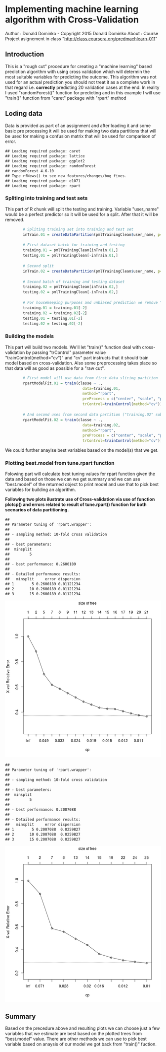 # Implementing machine learning algorithm with Cross-Validation
Author  : Donald Dominko - Copyright 2015 Donald Dominko
About   : Course Project asignement in class "http://class.coursera.org/predmachlearn-011"


## Introduction
This is a "rough cut" procedure for creating a "machine learning" based prediction algorithm with using cross validation which will determin the most suitable variables for predicting the outcome.
This algorithm was not used for an actual prediction you should not treat it as a complete work in that regard i.e. **correctly** predicting 20 validation cases at the end. In reality I used "randomForest()" function for predicting and in this example I will use "train()" function from "caret" package with "rpart" method

## Loding data

Data is provided as part of an assignment and after loading it and some basic pre processing it will be used for making two data partitions that will be used for making a confusion matrix that will be used for comparison of error.

```
## Loading required package: caret
## Loading required package: lattice
## Loading required package: ggplot2
## Loading required package: randomForest
## randomForest 4.6-10
## Type rfNews() to see new features/changes/bug fixes.
## Loading required package: e1071
## Loading required package: rpart
```


  
  
### Spliting into training and test sets
This part of R chunk will split the testing and training. Variable "user_name" would be a perfect predictor so it will be used for a split. After that it will be removed.

```r
        # Spliting training set into training and test set
        inTrain.01 = createDataPartition(pmlTrainingClean$user_name, p=0.60, list=FALSE)
        
        # First dataset batch for training and testing
        training.01 = pmlTrainingClean[inTrain.01,]
        testing.01 = pmlTrainingClean[-inTrain.01,]

        # Second split 
        inTrain.02 = createDataPartition(pmlTrainingClean$user_name, p=0.75, list=FALSE)

        # Second batch of training and testing dataset
        training.02 = pmlTrainingClean[inTrain.02,]
        testing.02 = pmlTrainingClean[-inTrain.02,]

        # For housekeeping purposes and unbiased prediction we remove "user_name" variable
        training.01 = training.01[-2] 
        training.02 = training.02[-2]
        testing.01 = testing.01[-2]
        testing.02 = testing.02[-2]
```

### Building the models
This part will build two models. We'll let "train()" function deal with cross-validation by passing "trControl" parameter value "trainControl(method="cv")" and "cv" part instructs that it should train model based on cross-validation.
Also some preprocessing takes place so that data will as good as possible for a "raw cut".

```r
        # First model will use data from first data slicing partition
        rpartModelFit.01 = train(classe ~ ., 
                                   data=training.01, 
                                   method="rpart", 
                                   preProcess = c("center", "scale", "pca"),
                                   trControl=trainControl(method="cv"))

        # And second uses from second data partition ("training.02" subset)
        rpartModelFit.02 = train(classe ~ ., 
                                   data=training.02, 
                                   method="rpart", 
                                   preProcess = c("center", "scale", "pca"),
                                   trControl=trainControl(method="cv"))
```
We could further anaylse best variables based on the model(s) that we get.
  
### Plotting best.model from tune.rpart function
Folowing part will calculate best tuning values for rpart function given the data and based on those we can we get summary and we can use "best.model" of the returned object to print model and use that to pick best variables for building an algorithm.

  
**Following two plots ilustrate use of Cross-validation via use of function plotcp() and errors related to result of tune.rpart() function for both scenarios of data partitioning.**

```
## 
## Parameter tuning of 'rpart.wrapper':
## 
## - sampling method: 10-fold cross validation 
## 
## - best parameters:
##  minsplit
##         5
## 
## - best performance: 0.2600189 
## 
## - Detailed performance results:
##   minsplit     error dispersion
## 1        5 0.2600189 0.01121234
## 2       10 0.2600189 0.01121234
## 3       15 0.2600189 0.01121234
```

![plot of chunk unnamed-chunk-6](img/unnamed-chunk-6-1.png) 

```
## 
## Parameter tuning of 'rpart.wrapper':
## 
## - sampling method: 10-fold cross validation 
## 
## - best parameters:
##  minsplit
##         5
## 
## - best performance: 0.2007088 
## 
## - Detailed performance results:
##   minsplit     error dispersion
## 1        5 0.2007088  0.0259827
## 2       10 0.2007088  0.0259827
## 3       15 0.2007088  0.0259827
```

![plot of chunk unnamed-chunk-6](img/unnamed-chunk-6-2.png) 
  
## Summary
Based on the precedure above and resulting plots we can choose just a few variables that we estimate are best based on the plotted trees from "best.model" value.
There are other methods we can use to pick best variable based on anaysis of our model we got back from "train()" fuction.




